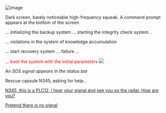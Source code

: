 
![image](img/girl1.png)

Dark screen, barely noticeable high-frequency squeak. A command prompt appears at the bottom of the screen

... initializing the backup system ... starting the integrity check system ..

... violations in the system of knowledge accumulation

... start recovery system ... failure ...

... <font color="#ff0000">boot the system with the initial parameters </font>
<img src="img/batteryicon.png"/>

_An SOS signal appears in the status bar_

Rescue capsule N345, asking for help...

[N345, this is a PLC12, I hear your signal and see you on the radar. How are you?](Event_1_1.md)

[Pretend there is no signal](exit)